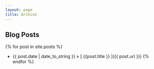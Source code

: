 ```yaml
---
layout: page
title: Archive
---
```


## Blog Posts

{% for post in site.posts %}
  * {{ post.date | date_to_string }} &raquo; [ {{post.title }} ]({{ post.url }})
{% endfor %}

